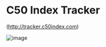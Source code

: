 # C50 Index Tracker 
(http://tracker.c50index.com)

![image](https://user-images.githubusercontent.com/5359580/47540492-804c7a80-d910-11e8-8a9d-a27f73349373.png)

